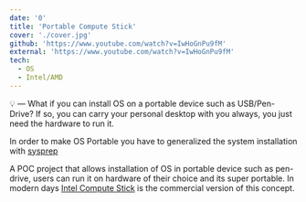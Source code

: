 ```yaml
---
date: '0'
title: 'Portable Compute Stick'
cover: './cover.jpg'
github: 'https://www.youtube.com/watch?v=IwHoGnPu9fM'
external: 'https://www.youtube.com/watch?v=IwHoGnPu9fM'
tech:
  - OS
  - Intel/AMD
---
```


💡 — What if you can install OS on a portable device such as USB/Pen-Drive? If so, you can carry your personal desktop with you always, you just need the hardware to run it.

In order to make OS Portable you have to generalized the system installation with [sysprep](https://docs.microsoft.com/en-us/windows-hardware/manufacture/desktop/sysprep--system-preparation--overview)

A POC project that allows installation of OS in portable device such as pen-drive, users can run it on hardware of their choice and its super portable. In modern days [Intel Compute Stick](https://en.wikipedia.org/wiki/Intel_Compute_Stick) is the commercial version of this concept.
